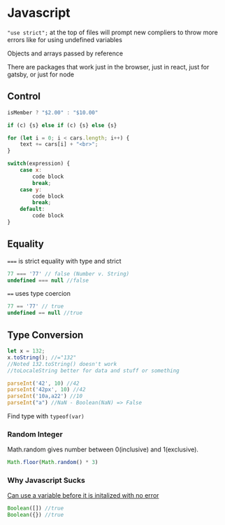 # Javascript

`"use strict";` at the top of files will prompt new compliers to throw more errors like for using undefined variables

Objects and arrays passed by reference

There are packages that work just in the browser, just in react, just for gatsby, or just for node

## Control

```js
isMember ? "$2.00" : "$10.00"

if (c) {s} else if (c) {s} else {s}
```

```js
for (let i = 0; i < cars.length; i++) { 
    text += cars[i] + "<br>";
}

switch(expression) {
    case x:
        code block
        break;
    case y:
        code block
        break;
    default:
        code block
}
```

## Equality

`===` is strict equality with type and strict

```javascript
77 === '77' // false (Number v. String)
undefined === null //false
```

`==`  uses type coercion 

```javascript
77 == '77' // true
undefined == null //true
```

## Type Conversion

```js
let x = 132;
x.toString(); //="132"
//Noted 132.toString() doesn't work
//toLocaleString better for data and stuff or something

parseInt('42', 10) //42
parseInt('42px', 10) //42
parseInt('10a,a22') //10
parseInt("a") //NaN - Boolean(NaN) => False
```

Find type with `typeof(var)`

### Random Integer

Math.random gives number between 0(inclusive) and 1(exclusive). 

```js
Math.floor(Math.random() * 3) 
```

### Why Javascript Sucks

[Can use a variable before it is initalized with no error](https://www.w3schools.com/js/js_hoisting.asp)

```js
Boolean([]) //true
Boolean({}) //true
```

